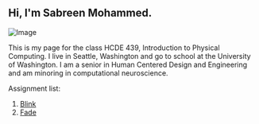 ## Hi, I'm Sabreen Mohammed. 
![Image](https://scontent-mia3-1.xx.fbcdn.net/v/t1.0-9/45886336_1977529995661583_7719997019258880000_o.jpg?_nc_cat=101&_nc_ohc=TnyFbs9R_qYAX_z1ndl&_nc_ht=scontent-mia3-1.xx&oh=4b2d2640710e537d1a67ffc9456b1ee2&oe=5E91E012)

This is my page for the class HCDE 439, Introduction to Physical Computing. I live in Seattle, Washington and go to school at the University of Washington. I am a senior in Human Centered Design and Engineering and am minoring in computational neuroscience.

Assignment list:
1. [Blink](assignment1/assignment1.md)
1. [Fade](assignment2/README.md)
